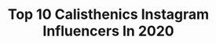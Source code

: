 ---
title: Top 10 Calisthenics Instagram Influencers In 2020
description: >-
  Find top calisthenics Instagram influencers in 2020. Most popular hashtags: #workout #calisthenics #motivation #streetworkout.
platform: Instagram
profiles:
  - username: "calisthenics_girls__"
    fullname: >-
      calisthenics_girls_
    location: "United States"
    followers: 11558
    engagement: 366
    commentsToLikes: 0.013737
    id: ck0txqgh4k5f40i19ug52uk0r
    verified: false
    hashtags: "#calisthenics"
  - username: "calisthenicsfreestyle"
    fullname: >-
      Calisthenics
    location: "United States"
    followers: 87628
    engagement: 123
    commentsToLikes: 0.012848
    id: ck55lhbb11kc30i11lsflafjx
    verified: false
    hashtags: ""
  - username: "asuka_pasfit41"
    fullname: >-
      Asuka
    location: "France"
    followers: 2449
    engagement: 2190
    commentsToLikes: 0.171189
    id: ck8tcqobo0b3k0j7851hoack0
    verified: false
    hashtags: "#davai, #livefree, #smile, #amour"
  - username: "dan_rosenberg_"
    fullname: >-
      Dan Rosenberg דן רוזנברג
    location: "United States"
    followers: 59887
    engagement: 871
    commentsToLikes: 0.039369
    id: ck0txqfguk5a40i19p7qqr5u2
    verified: false
    hashtags: "#calistenia, #botb, #tb, #calisthenix"
  - username: "esmeedijjers_"
    fullname: >-
      E S M E E  D I J E R S
    location: "Netherlands"
    followers: 2939
    engagement: 3661
    commentsToLikes: 0.254216
    id: ck6uakuvm44n60j71etav8sih
    verified: false
    hashtags: "#noxcuses, #dreambigger, #focusonyourself, #athlete"
  - username: "bartek.ch"
    fullname: >-
      Bartek Choroszko 🤘🔥
    location: "France"
    followers: 6288
    engagement: 2409
    commentsToLikes: 0.038642
    id: ck8t4z6a98bcf0j78o9kgpbzb
    verified: false
    hashtags: "#polandphotos, #endurocross, #cuteboy, #boysmodel"
  - username: "alessandramojana"
    fullname: >-
      Alessandra Mojana
    location: "Italy"
    followers: 8813
    engagement: 1457
    commentsToLikes: 0.032093
    id: ck134udfty88e0i19honyjsj7
    verified: false
    hashtags: "#bikerfamily, #africatwin, #viaggiare, #myfriend"
  - username: "los_strong90"
    fullname: >-
      Евгений Лось 💎⛏️
    location: ""
    followers: 64273
    engagement: 925
    commentsToLikes: 0.021222
    id: ck6u788ock1gm0j71almefgp8
    verified: false
    hashtags: "#mersedesbenz, #functional, #happynewyear, #epic"
  - username: "saibov"
    fullname: >-
      RUSLAN SAIBOV CALISTHENICS
    location: "Poland"
    followers: 55399
    engagement: 554
    commentsToLikes: 0.041035
    id: ck5zywfrkandz0i14btev0rbr
    verified: false
    hashtags: "#afryka, #sportowiec, #crazy, #workout"
  - username: "julianmiguelarroyo"
    fullname: >-
      Julian Miguel Arroyo 🇺🇸
    location: "United States"
    followers: 101732
    engagement: 510
    commentsToLikes: 0.039652
    id: ck8t86effja4s0j78748obspw
    verified: false
    hashtags: "#trainhard, #birthdayboy, #chest, #workout"
---